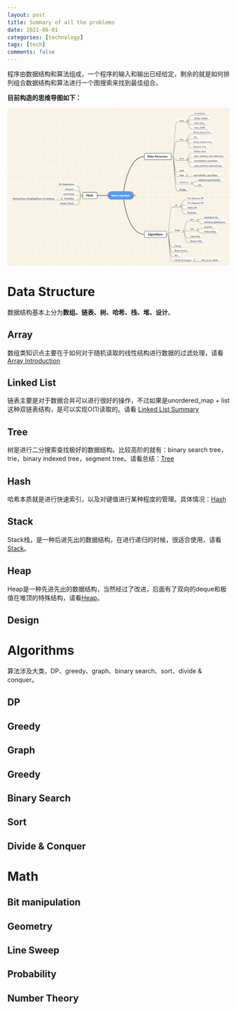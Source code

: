 ```yaml
---
layout: post
title: Summary of all the problems
date: 2021-06-01
categories: [technology]
tags: [tech]
comments: false
---
```




程序由数据结构和算法组成，一个程序的输入和输出已经给定，剩余的就是如何排列组合数据结构和算法进行一个图搜索来找到最佳组合。



**目前构造的思维导图如下：**

![Algorithm Classification](../images/leetcode.png)



# Data Structure

数据结构基本上分为**数组、链表、树、哈希、栈、堆、设计**。




## Array 

数组类知识点主要在于如何对于随机读取的线性结构进行数据的过滤处理，请看[Array Introduction](http://yuchenspace.info/array/)



## Linked List

链表主要是对于数据合并可以进行很好的操作，不过如果是unordered_map + list这种双链表结构，是可以实现O(1)读取的。请看 [Linked List Summary](http://yuchenspace.info/linked-list-summary/)



## Tree

树是进行二分搜索查找极好的数据结构。比较高阶的就有：binary search tree，trie，binary indexed tree，segment tree。请看总结：[Tree](http://yuchenspace.info/tree/)



## Hash 

哈希本质就是进行快速索引，以及对键值进行某种程度的管理。具体情况：[Hash](http://yuchenspace.info/hash/)



## Stack

Stack栈，是一种后进先出的数据结构，在进行递归的时候，很适合使用，请看 [Stack]()。



## Heap

Heap是一种先进先出的数据结构，当然经过了改进，后面有了双向的deque和极值在堆顶的特殊结构，请看[Heap]()。



## Design





# Algorithms

算法涉及大类，DP、greedy、graph、binary search、sort、divide & conquer。

 

## DP



## Greedy



## Graph



## Greedy



## Binary Search



## Sort



## Divide & Conquer





# Math



## Bit manipulation



## Geometry



## Line Sweep



## Probability 



## Number Theory



